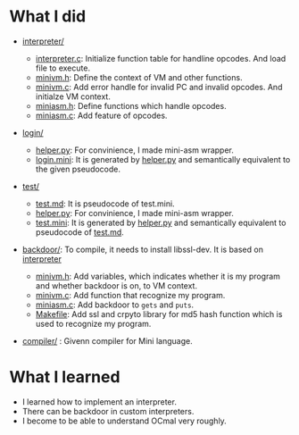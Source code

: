 # What I did

  * [interpreter/](./interpreter/)
    * [interpreter.c](./interpreter/interpreter.c): Initialize function table for handline opcodes. And load file to execute.
    * [minivm.h](./interpreter/minivm.h): Define the context of VM and other functions.
    * [minivm.c](./interpreter/minivm.c): Add error handle for invalid PC and invalid opcodes. And initialze VM context.
    * [miniasm.h](./interpreter/miniasm.h): Define functions which handle opcodes.
    * [miniasm.c](./interpreter/miniasm.c): Add feature of opcodes.

  * [login/](./login/)
    * [helper.py](./login/helper.py): For convinience, I made mini-asm wrapper.
    * [login.mini](./login/login.mini): It is generated by [helper.py](./login/helper.py) and semantically equivalent to the given pseudocode.

  * [test/](./test/)
    * [test.md](./test/test.md): It is pseudocode of test.mini.
    * [helper.py](./test/helper.py): For convinience, I made mini-asm wrapper.
    * [test.mini](./test/test.mini): It is generated by [helper.py](./test/helper.py) and semantically equivalent to pseudocode of [test.md](./test/test.md).

  * [backdoor/](./backdoor): To compile, it needs to install libssl-dev. It is based on [interpreter](./interpreter/)
    * [minivm.h](./backdoor/minivm.h): Add variables, which indicates whether it is my program and whether backdoor is on, to VM context.
    * [minivm.c](./backdoor/minivm.c): Add function that recognize my program.
    * [miniasm.c](./backdoor/miniasm.c): Add backdoor to `gets` and `puts`.
    * [Makefile](./backdoor/Makefile): Add ssl and crpyto library for md5 hash function which is used to recognize my program.

  * [compiler/](./compiler) : Givenn compiler for Mini language.
  
# What I learned

- I learned how to implement an interpreter.
- There can be backdoor in custom interpreters.
- I become to be able to understand OCmal very roughly.
